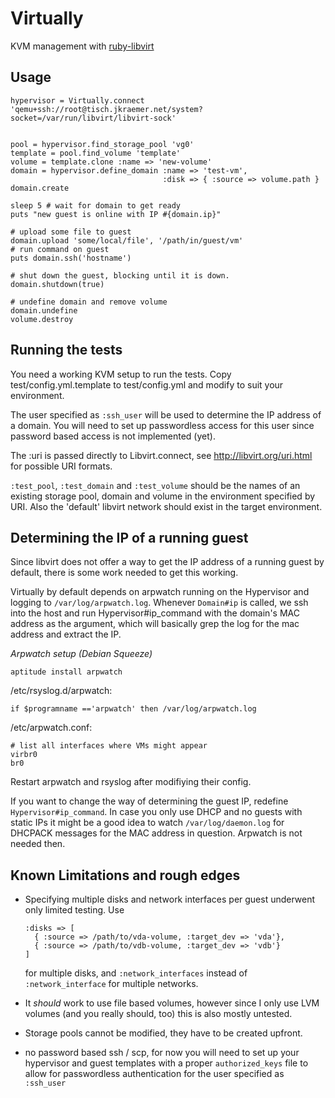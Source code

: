 Virtually
=========

KVM management with [ruby-libvirt](http://libvirt.org/)

Usage
-----

    hypervisor = Virtually.connect 'qemu+ssh://root@tisch.jkraemer.net/system?socket=/var/run/libvirt/libvirt-sock'


    pool = hypervisor.find_storage_pool 'vg0'
    template = pool.find_volume 'template'
    volume = template.clone :name => 'new-volume'
    domain = hypervisor.define_domain :name => 'test-vm',
                                      :disk => { :source => volume.path }
    domain.create

    sleep 5 # wait for domain to get ready
    puts "new guest is online with IP #{domain.ip}"

    # upload some file to guest
    domain.upload 'some/local/file', '/path/in/guest/vm'
    # run command on guest
    puts domain.ssh('hostname')

    # shut down the guest, blocking until it is down.
    domain.shutdown(true)

    # undefine domain and remove volume
    domain.undefine
    volume.destroy


Running the tests
-----------------

You need a working KVM setup to run the tests. Copy
test/config.yml.template to test/config.yml and modify to suit your
environment. 

The user specified as `:ssh_user` will be used to determine the IP address
of a domain. You will need to set up passwordless access for this user
since password based access is not implemented (yet).

The :uri is passed directly to Libvirt.connect, see
http://libvirt.org/uri.html for possible URI formats.

`:test_pool`, `:test_domain` and `:test_volume` should be the names of an
existing storage pool, domain and volume in the environment specified by
URI. Also the 'default' libvirt network should exist in the target
environment.


Determining the IP of a running guest
-------------------------------------

Since libvirt does not offer a way to get the IP address of a running guest by
default, there is some work needed to get this working.

Virtually by default depends on arpwatch running on the Hypervisor and
logging to `/var/log/arpwatch.log`. Whenever `Domain#ip` is called, we
ssh into the host and run Hypervisor#ip_command with the domain's MAC
address as the argument, which will basically grep the log for the mac
address and extract the IP.

*Arpwatch setup (Debian Squeeze)*

    aptitude install arpwatch


/etc/rsyslog.d/arpwatch:

    if $programname =='arpwatch' then /var/log/arpwatch.log


/etc/arpwatch.conf:

    # list all interfaces where VMs might appear
    virbr0
    br0



Restart arpwatch and rsyslog after modifiying their config.

If you want to change the way of determining the guest IP, redefine
`Hypervisor#ip_command`. In case you only use DHCP and no guests with
static IPs it might be a good idea to watch `/var/log/daemon.log` for
DHCPACK messages for the MAC address in question. Arpwatch is not needed
then.


Known Limitations and rough edges
---------------------------------

- Specifying multiple disks and network interfaces per
  guest underwent only limited testing. Use

      :disks => [
        { :source => /path/to/vda-volume, :target_dev => 'vda'},
        { :source => /path/to/vdb-volume, :target_dev => 'vdb'}
      ]

  for multiple disks, and `:network_interfaces` instead of
  `:network_interface` for multiple networks.
- It *should* work to use file based volumes, however since I only use
  LVM volumes (and you really should, too) this is also mostly untested.
- Storage pools cannot be modified, they have to be created upfront.
- no password based ssh / scp, for now you will need to set up your
  hypervisor and guest templates with a proper `authorized_keys` file to
  allow for passwordless authentication for the user specified as
  `:ssh_user`

